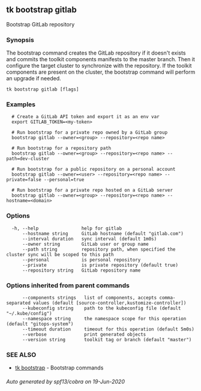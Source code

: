 ## tk bootstrap gitlab

Bootstrap GitLab repository

### Synopsis


The bootstrap command creates the GitLab repository if it doesn't exists and
commits the toolkit components manifests to the master branch.
Then it configure the target cluster to synchronize with the repository.
If the toolkit components are present on the cluster,
the bootstrap command will perform an upgrade if needed.

```
tk bootstrap gitlab [flags]
```

### Examples

```
  # Create a GitLab API token and export it as an env var
  export GITLAB_TOKEN=<my-token>

  # Run bootstrap for a private repo owned by a GitLab group
  bootstrap gitlab --owner=<group> --repository=<repo name>

  # Run bootstrap for a repository path
  bootstrap gitlab --owner=<group> --repository=<repo name> --path=dev-cluster

  # Run bootstrap for a public repository on a personal account
  bootstrap gitlab --owner=<user> --repository=<repo name> --private=false --personal=true 

  # Run bootstrap for a private repo hosted on a GitLab server 
  bootstrap gitlab --owner=<group> --repository=<repo name> --hostname=<domain>

```

### Options

```
  -h, --help                help for gitlab
      --hostname string     GitLab hostname (default "gitlab.com")
      --interval duration   sync interval (default 1m0s)
      --owner string        GitLab user or group name
      --path string         repository path, when specified the cluster sync will be scoped to this path
      --personal            is personal repository
      --private             is private repository (default true)
      --repository string   GitLab repository name
```

### Options inherited from parent commands

```
      --components strings   list of components, accepts comma-separated values (default [source-controller,kustomize-controller])
      --kubeconfig string    path to the kubeconfig file (default "~/.kube/config")
      --namespace string     the namespace scope for this operation (default "gitops-system")
      --timeout duration     timeout for this operation (default 5m0s)
      --verbose              print generated objects
      --version string       toolkit tag or branch (default "master")
```

### SEE ALSO

* [tk bootstrap](tk_bootstrap.md)	 - Bootstrap commands

###### Auto generated by spf13/cobra on 19-Jun-2020
